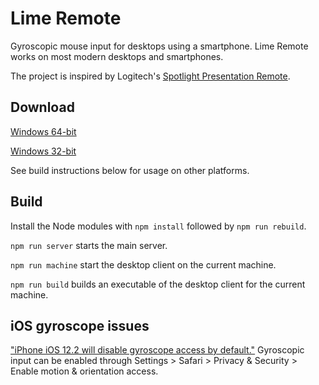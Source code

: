 # Lime Remote

Gyroscopic mouse input for desktops using a smartphone. Lime Remote works on most modern desktops and smartphones.

The project is inspired by Logitech's [Spotlight Presentation Remote](https://www.logitech.com/en-us/product/spotlight-presentation-remote).

## Download

[Windows 64-bit]()

[Windows 32-bit]()

See build instructions below for usage on other platforms.

<!--
## System overview

The app consists of three parts: desktop client, remote client and main server.

The desktop client runs on your computer and controls the mouse and keyboard using input sent from the remote.
Using an ID given in the desktop client, you connect your remote to the computer through a smarthphone web browser.
When connected, the remote is able to send gyroscopic data and button input to the desktop.

The desktop client runs as an [Electron](https://electronjs.org/) app.
Backend code for both desktop and server is written in JavaScript using [Node.js](https://nodejs.org/en/).
For internal communication the app uses WebSockets to send data between the server and clients.
-->

## Build

Install the Node modules with `npm install` followed by `npm run rebuild`.

`npm run server` starts the main server.

`npm run machine` start the desktop client on the current machine.

`npm run build` builds an executable of the desktop client for the current machine.

## iOS gyroscope issues

["iPhone iOS 12.2 will disable gyroscope access by default."](https://discourse.threejs.org/t/iphone-ios-12-2-will-disable-gyroscope-access-by-default/6579)
Gyroscopic input can be enabled through Settings > Safari > Privacy & Security > Enable motion & orientation access.
